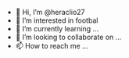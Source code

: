 - 👋 Hi, I’m @heraclio27
- 👀 I’m interested in footbal
- 🌱 I’m currently learning ...
- 💞️ I’m looking to collaborate on ...
- 📫 How to reach me ...

<!---
heraclio27/heraclio27 is a ✨ special ✨ repository because its `README.md` (this file) appears on your GitHub profile.
You can click the Preview link to take a look at your changes.
--->
